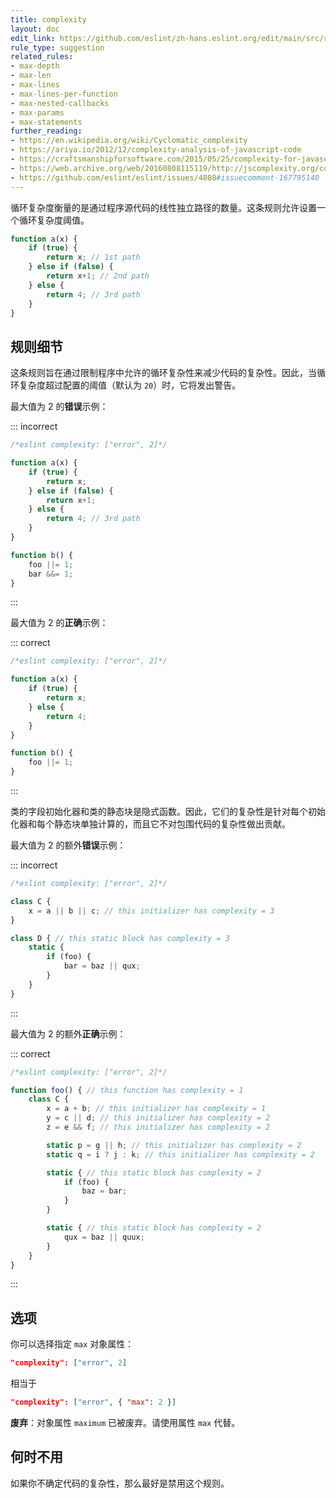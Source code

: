```yaml
---
title: complexity
layout: doc
edit_link: https://github.com/eslint/zh-hans.eslint.org/edit/main/src/rules/complexity.md
rule_type: suggestion
related_rules:
- max-depth
- max-len
- max-lines
- max-lines-per-function
- max-nested-callbacks
- max-params
- max-statements
further_reading:
- https://en.wikipedia.org/wiki/Cyclomatic_complexity
- https://ariya.io/2012/12/complexity-analysis-of-javascript-code
- https://craftsmanshipforsoftware.com/2015/05/25/complexity-for-javascript/
- https://web.archive.org/web/20160808115119/http://jscomplexity.org/complexity
- https://github.com/eslint/eslint/issues/4808#issuecomment-167795140
---
```


循环复杂度衡量的是通过程序源代码的线性独立路径的数量。这条规则允许设置一个循环复杂度阈值。

```js
function a(x) {
    if (true) {
        return x; // 1st path
    } else if (false) {
        return x+1; // 2nd path
    } else {
        return 4; // 3rd path
    }
}
```

## 规则细节

这条规则旨在通过限制程序中允许的循环复杂性来减少代码的复杂性。因此，当循环复杂度超过配置的阈值（默认为 `20`）时，它将发出警告。

最大值为 2 的**错误**示例：

::: incorrect

```js
/*eslint complexity: ["error", 2]*/

function a(x) {
    if (true) {
        return x;
    } else if (false) {
        return x+1;
    } else {
        return 4; // 3rd path
    }
}

function b() {
    foo ||= 1;
    bar &&= 1;
}
```

:::

最大值为 2 的**正确**示例：

::: correct

```js
/*eslint complexity: ["error", 2]*/

function a(x) {
    if (true) {
        return x;
    } else {
        return 4;
    }
}

function b() {
    foo ||= 1;
}
```

:::

类的字段初始化器和类的静态块是隐式函数。因此，它们的复杂性是针对每个初始化器和每个静态块单独计算的，而且它不对包围代码的复杂性做出贡献。

最大值为 2 的额外**错误**示例：

::: incorrect

```js
/*eslint complexity: ["error", 2]*/

class C {
    x = a || b || c; // this initializer has complexity = 3
}

class D { // this static block has complexity = 3
    static {
        if (foo) {
            bar = baz || qux;
        }
    }
}
```

:::

最大值为 2 的额外**正确**示例：

::: correct

```js
/*eslint complexity: ["error", 2]*/

function foo() { // this function has complexity = 1
    class C {
        x = a + b; // this initializer has complexity = 1
        y = c || d; // this initializer has complexity = 2
        z = e && f; // this initializer has complexity = 2

        static p = g || h; // this initializer has complexity = 2
        static q = i ? j : k; // this initializer has complexity = 2

        static { // this static block has complexity = 2
            if (foo) {
                baz = bar;
            }
        }

        static { // this static block has complexity = 2
            qux = baz || quux;
        }
    }
}
```

:::

## 选项

你可以选择指定 `max` 对象属性：

```json
"complexity": ["error", 2]
```

相当于

```json
"complexity": ["error", { "max": 2 }]
```

**废弃**：对象属性 `maximum` 已被废弃。请使用属性 `max` 代替。

## 何时不用

如果你不确定代码的复杂性，那么最好是禁用这个规则。
